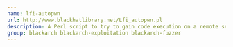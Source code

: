 ```yaml
---
name: lfi-autopwn
url: http://www.blackhatlibrary.net/Lfi_autopwn.pl
description: A Perl script to try to gain code execution on a remote server via LFI.
group: blackarch blackarch-exploitation blackarch-fuzzer
---
```

